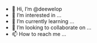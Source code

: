 - 👋 Hi, I’m @deewelop
- 👀 I’m interested in ...
- 🌱 I’m currently learning ...
- 💞️ I’m looking to collaborate on ...
- 📫 How to reach me ...

<!---
deewelop/deewelop is a ✨ special ✨ repository because its `README.md` (this file) appears on your GitHub profile.
You can click the Preview link to take a look at your changes.
--->
